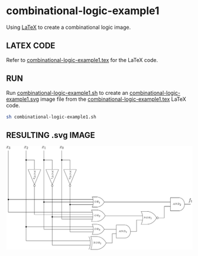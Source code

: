 # combinational-logic-example1

Using
[LaTeX](https://github.com/JeffDeCola/my-cheat-sheets/tree/master/software/development/languages/latex-cheat-sheet/)
to create a combinational logic image.

## LATEX CODE

Refer to
[combinational-logic-example1.tex](combinational-logic-example1.tex)
for the LaTeX code.

## RUN

Run
[combinational-logic-example1.sh](combinational-logic-example1.sh)
to create an
[combinational-logic-example1.svg](combinational-logic-example1.svg)
image file from the
[combinational-logic-example1.tex](combinational-logic-example1.tex)
LaTeX code.

```bash
sh combinational-logic-example1.sh
```

## RESULTING .svg IMAGE

<p align="center">
    <img src="combinational-logic-example1.svg"
    align="middle"
</p>
